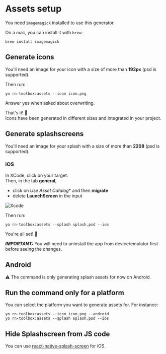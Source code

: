 # Assets setup

You need `imagemagick` installed to use this generator.

On a mac, you can install it with `brew`:
```
brew install imagemagick
```

## Generate icons
You'll need an image for your icon with a size of more than **192px** (psd is supported).

Then run:
```
yo rn-toolbox:assets --icon icon.png
```
Answer yes when asked about overwriting.

That's it! :balloon:  
Icons have been generated in different sizes and integrated in your project.

## Generate splashscreens

You'll need an image for your splash with a size of more than **2208** (psd is supported).

### iOS

In XCode, click on your target.  
Then, in the tab **general**,
- click on *Use Asset Catalog** and then **migrate**
- delete **LaunchScreen** in the input

![Xcode](https://raw.githubusercontent.com/bamlab/generator-rn-toolbox/master/generators/assets/xcode.png)

Then run:
```
yo rn-toolbox:assets --splash splash.psd --ios
```

You're all set! :dancer:

***IMPORTANT:*** You will need to uninstall the app from device/emulator first before seeing the changes.

## Android

:warning: The command is only generating splash assets for now on Android.

## Run the command only for a platform
You can select the platform you want to generate assets for. For instance:
```
yo rn-toolbox:assets --icon icon.png --android
yo rn-toolbox:assets --splash splash.psd --ios
```

## Hide Splashscreen from JS code

You can use [react-native-splash-screen](https://github.com/crazycodeboy/react-native-splash-screen) for iOS.
